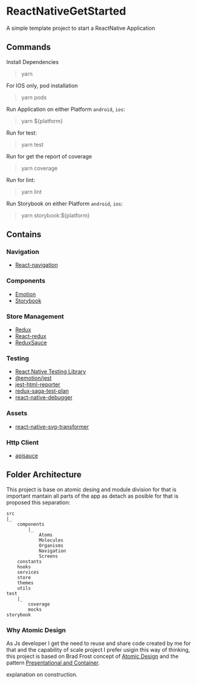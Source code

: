 # ReactNativeGetStarted
A simple template project to start a ReactNative Application

## Commands
Install Dependencies
> yarn

For IOS only, pod installation
> yarn pods

Run Application on either Platform `android`, `ios`: 
> yarn ${platform}

Run for test:
> yarn test

Run for get the report of coverage
> yarn coverage

Run for lint:
> yarn lint

Run Storybook on either Platform `android`, `ios`:
> yarn storybook:${platform}


## Contains
### Navigation
- [React-navigation](https://reactnavigation.org/)
### Components
- [Emotion](https://emotion.sh/docs/@emotion/native)
- [Storybook](https://storybook.js.org/tutorials/intro-to-storybook/react-native/en/get-started/)
### Store Management
- [Redux](https://redux.js.org/)
- [React-redux](https://react-redux.js.org/)
- [ReduxSauce](https://www.npmjs.com/package/reduxsauce)
### Testing
- [React Native Testing Library](https://callstack.github.io/react-native-testing-library)
- [@emotion/jest](https://emotion.sh/docs/@emotion/jest)
- [jest-html-reporter](https://www.npmjs.com/package/jest-html-reporter)
- [redux-saga-test-plan](http://redux-saga-test-plan.jeremyfairbank.com)
- [react-native-debugger](https://github.com/jhen0409/react-native-debugger)
### Assets
- [react-native-svg-transformer](https://github.com/kristerkari/react-native-svg-transformer)
### Http Client
- [apisauce](https://github.com/infinitered/apisauce)

## Folder Architecture
This project is base on atomic desing and module division for that is important mantain all parts of the app as detach as posible for that is proposed this separation:

````
src
|_
    components
        |_
            Atoms
            Molecules
            Organisms
            Navigation
            Screens
    constants
    hooks
    services
    store
    themes
    utils
test
    |_
        coverage
        mocks
storybook
````


### Why Atomic Design
As Js developer I get the need to reuse and share code created by me for that and the capability of scale project I prefer usigin this way of thinking, this project is based on Brad Frost concept of [Atomic Design](https://bradfrost.com/blog/post/atomic-web-design/) and the pattern [Presentational and Container](https://medium.com/@dan_abramov/smart-and-dumb-components-7ca2f9a7c7d0).

explanation on construction.
